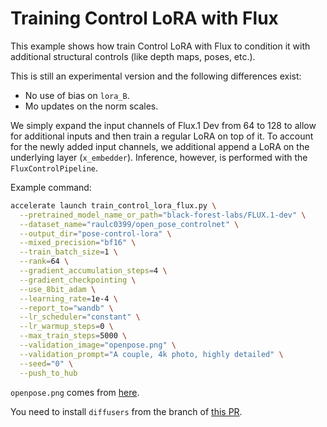 # Training Control LoRA with Flux

This example shows how train Control LoRA with Flux to condition it with additional structural controls (like depth maps, poses, etc.). 

This is still an experimental version and the following differences exist:

* No use of bias on `lora_B`.
* Mo updates on the norm scales.

We simply expand the input channels of Flux.1 Dev from 64 to 128 to allow for additional inputs and then train a regular LoRA on top of it. To account for the newly added input channels, we additional append a LoRA on the underlying layer (`x_embedder`). Inference, however, is performed with the `FluxControlPipeline`. 

Example command:

```bash
accelerate launch train_control_lora_flux.py \
  --pretrained_model_name_or_path="black-forest-labs/FLUX.1-dev" \
  --dataset_name="raulc0399/open_pose_controlnet" \
  --output_dir="pose-control-lora" \
  --mixed_precision="bf16" \
  --train_batch_size=1 \
  --rank=64 \
  --gradient_accumulation_steps=4 \
  --gradient_checkpointing \
  --use_8bit_adam \
  --learning_rate=1e-4 \
  --report_to="wandb" \
  --lr_scheduler="constant" \
  --lr_warmup_steps=0 \
  --max_train_steps=5000 \
  --validation_image="openpose.png" \
  --validation_prompt="A couple, 4k photo, highly detailed" \
  --seed="0" \
  --push_to_hub
```

`openpose.png` comes from [here](https://huggingface.co/Adapter/t2iadapter/resolve/main/openpose.png).

You need to install `diffusers` from the branch of [this PR](https://github.com/huggingface/diffusers/pull/9999). 